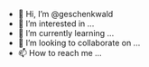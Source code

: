 - 👋 Hi, I’m @geschenkwald
- 👀 I’m interested in ...
- 🌱 I’m currently learning ...
- 💞️ I’m looking to collaborate on ...
- 📫 How to reach me ...

<!---
geschenkwald/geschenkwald is a ✨ special ✨ repository because its `README.md` (this file) appears on your GitHub profile.
You can click the Preview link to take a look at your changes.
--->
